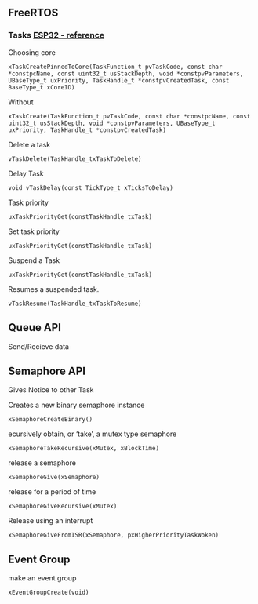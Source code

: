 ## FreeRTOS

### Tasks [ESP32 - reference]([https://docs.espressif.com/projects/esp-idf/en/latest/esp32/api-reference/system/freertos.html?highlight=freertos])


Choosing core
```
xTaskCreatePinnedToCore(TaskFunction_t pvTaskCode, const char *constpcName, const uint32_t usStackDepth, void *constpvParameters, UBaseType_t uxPriority, TaskHandle_t *constpvCreatedTask, const BaseType_t xCoreID)
```


Without
```
xTaskCreate(TaskFunction_t pvTaskCode, const char *constpcName, const uint32_t usStackDepth, void *constpvParameters, UBaseType_t uxPriority, TaskHandle_t *constpvCreatedTask)
```

Delete a task
```
vTaskDelete(TaskHandle_txTaskToDelete)
```

Delay Task
```
void vTaskDelay(const TickType_t xTicksToDelay)
```

Task priority
```
uxTaskPriorityGet(constTaskHandle_txTask)
```

Set task priority
```
uxTaskPriorityGet(constTaskHandle_txTask)
```

Suspend a Task
```
uxTaskPriorityGet(constTaskHandle_txTask)
```

Resumes a suspended task.

```
vTaskResume(TaskHandle_txTaskToResume)
```


## Queue API

Send/Recieve data

## Semaphore API

Gives Notice to other Task

Creates a new binary semaphore instance
```
xSemaphoreCreateBinary()
```

ecursively obtain, or ‘take’, a mutex type semaphore
```
xSemaphoreTakeRecursive(xMutex, xBlockTime)
```

release a semaphore
```
xSemaphoreGive(xSemaphore)
```

release for a period of time
```
xSemaphoreGiveRecursive(xMutex)
```

Release using an interrupt
```
xSemaphoreGiveFromISR(xSemaphore, pxHigherPriorityTaskWoken)
```

## Event Group

make an event group 
```
xEventGroupCreate(void)
```
